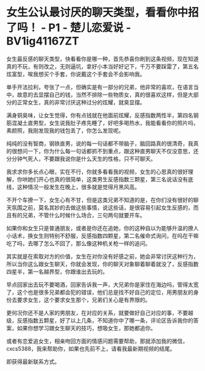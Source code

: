 # 女生公认最讨厌的聊天类型，看看你中招了吗！ - P1 - 楚儿恋爱说 - BV1ig41167ZT

女生最反感的聊天类型，快看看你是哪一种，首先恭喜你刷到这条视频，现在知道真的不玩，有则改之，无则逼坑，拿好小本当好好记下，千万不要踩雷了，第五名炫富型，唉我想买个手套，你说戴这个手套会不会影响我。

单手开法拉利，夸张了一点，但确实是有一部分的兄弟，他非常的喜欢，在语言当中，故意的去显摆自己的钱，当然不排除一些物质女，真的很喜欢这样，但是大部分的正常女生，真的非常讨厌这种过分的炫耀，就臭显摆。

满身铜臭味，让女生觉得，你有点钱就在他面前炫耀，反感指数两性半，第四名钢筋混凝土直男型，女生说我肚子疼先睡了，好吧多喝热水，我能看看你的照片吗，素颜照，我刚发现我的钱包丢了，你怎么发现呢。

纯纯的没有智商，钢铁直男，说的每一句话都不带脑子，脑回路真的很清奇，我真的很想问一下，你为什么每一句话都抓不到重点，跟这种直男聊天不仅没意思，还分分钟气死人，不要跟我说你是什么天生的性格，只不可聊天。

我求求你多长点心眼，实在不行，你就多看看我的视频，女生的心思真的很好理解，你哄她们开心也真的很简单，这类男生反感指数三颗星，第三名说话没有底线，这种情况一般发生在晚上，很多就是觉得月黑风高。

不开个车撩一下，女生心有不甘，但是这类兄弟不知道的是，在你们没有很好的聊天氛围之前，莫名其妙的去做这些事情，说这些话，是很容易引起女生反感的，而且有的兄弟，不管什么时候什么场合，三句两句就要开车。

如果你和女生只是普通朋友，或者是你还在追她，你的这种自以为能够升温的撩人小话术，换女生则特别不舒服，反感指数四颗星，第二名催命式询问，在吗在干嘛吃了吗，去哪了怎么不回了，那么像这种机关枪一样的追问。

其实就是在索取对方的价值，女生在对你没有好感之前，她会非常讨厌这种行为，所以当你这么跟女生聊天，你就会发现，你的聊天对象聊着聊着就没了，反感指数四星半，第一名越界型，你跟谁出去玩的。

早点回家出去玩不要喝酒，回家告诉我一声，大兄弟你是家住在海边吗，管得太宽了，这个也是很多兄弟都会犯的错误，他们总是找不好自己的定位，用男朋友的身份去要求女生，这个要求女生那个，兄弟们关心是有界限的。

更何况你还不是人家的男朋友，在对应的关系，就要做好自己对应的事，不要越级，反感指数五颗星，好了以上几条，不知道你中了哪一条，评论区告诉我你的答案，如果你想学习跟女生聊天的技巧，想吸女生，那她都追你。

或者有恋爱追女生，相亲吻回方面的情感问题需要帮助，那就添加我的微信，cxcs5388，我来帮助你，如果也先前不上，请看我最新期视频的结尾。

即获得最新联系方式。